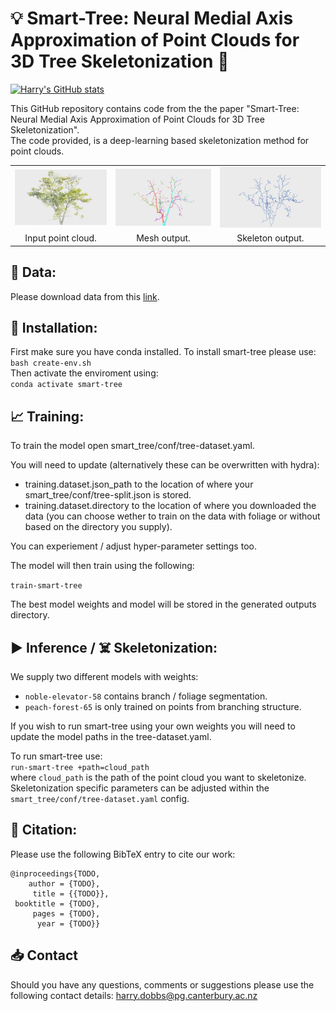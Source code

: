 # 💡 Smart-Tree: Neural Medial Axis Approximation of Point Clouds for 3D Tree Skeletonization 🌳
[![Harry's GitHub stats](https://github-readme-stats.vercel.app/api?username=harryd)](https://github.com/anuraghazra/github-readme-stats)


This GitHub repository contains code from the the paper "Smart-Tree: Neural Medial Axis Approximation of Point Clouds for 3D Tree Skeletonization". <br>
The code provided, is a deep-learning based skeletonization method for point clouds.

<table>
<tr>
  <td style="text-align: center"><img src="images/botanic-pcd.png", height=100%></td>
  <td style="text-align: center"><img src="images/botanic-branch-mesh.png", height=100%></td>
  <td style="text-align: center"><img src="images/botanic-skeleton.png", height=100%></td>
</tr>
<tr>
  <td align="center">Input point cloud.</td>
  <td align="center">Mesh output.</td>
  <td align="center">Skeleton output.</td>
</tr>
</table>


## 💾 Data:

Please download data from this <a href="https://github.com/uc-vision/synthetic-trees">link</a>.


## 🔧 Installation:

First make sure you have conda installed.
To install smart-tree please use: <br>`bash create-env.sh`<br>
Then activate the enviroment using: <br>`conda activate smart-tree`


## 📈 Training:

To train the model open smart_tree/conf/tree-dataset.yaml.

You will need to update (alternatively these can be overwritten with hydra): 

- training.dataset.json_path to the location of where your smart_tree/conf/tree-split.json is stored. 
- training.dataset.directory to the location of where you downloaded the data (you can choose wether to train on the data with foliage or without based on the directory you supply).

You can experiement / adjust hyper-parameter settings too.

The model will then train using the following:

`train-smart-tree`

The best model weights and model will be stored in the generated outputs directory.

## ▶️ Inference / ☠️ Skeletonization:

We supply two different models with weights:
* `noble-elevator-58` contains branch / foliage segmentation. <br>
* `peach-forest-65` is only trained on points from branching structure. <br>

If you wish to run smart-tree using your own weights you will need to update the model paths in the tree-dataset.yaml. <br>

To run smart-tree use: <br>
`run-smart-tree +path=cloud_path` <br>
where `cloud_path` is the path of the point cloud you want to skeletonize. <br>
Skeletonization specific parameters can be adjusted within the `smart_tree/conf/tree-dataset.yaml` config.

## 📜 Citation:
Please use the following BibTeX entry to cite our work: <br>

```
@inproceedings{TODO,
    author = {TODO},
     title = {{TODO}},
 booktitle = {TODO},
     pages = {TODO},
      year = {TODO}}
```

## 📥 Contact 

Should you have any questions, comments or suggestions please use the following contact details:
harry.dobbs@pg.canterbury.ac.nz
